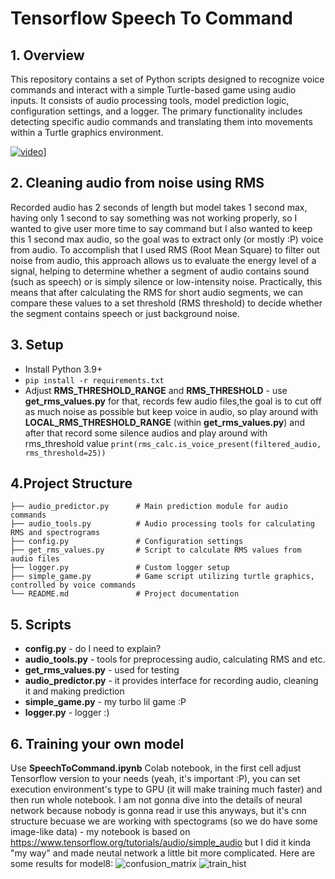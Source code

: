 # Tensorflow Speech To Command

## 1. Overview
This repository contains a set of Python scripts designed to recognize voice commands and interact with a simple Turtle-based game using audio inputs. It consists of audio processing tools, model prediction logic, configuration settings, and a logger. The primary functionality includes detecting specific audio commands and translating them into movements within a Turtle graphics environment. 

[![video](https://img.youtube.com/vi/C29EZqQveG0/0.jpg)](https://www.youtube.com/watch?v=C29EZqQveG0)]

## 2. Cleaning audio from noise using RMS
Recorded audio has 2 seconds of length but model takes 1 second max, having only 1 second to say something was not working properly, so I wanted to give user more time to say command but I also wanted to keep this 1 second max audio, so the goal was to extract only (or mostly :P) voice from audio. To accomplish that I used
RMS (Root Mean Square) to filter out noise from audio, this approach allows us to evaluate the energy level of a signal, helping to determine whether a segment of audio contains sound (such as speech) or is simply silence or low-intensity noise. Practically, this means that after calculating the RMS for short audio segments, we can compare these values to a set threshold (RMS threshold) to decide whether the segment contains speech or just background noise.

## 3. Setup
 - Install Python 3.9+
 - ```pip install -r requirements.txt```
 - Adjust **RMS_THRESHOLD_RANGE** and **RMS_THRESHOLD** - use **get_rms_values.py** for that, records few audio files,the goal is to cut off as much noise as possible but keep voice in audio, so play around with **LOCAL_RMS_THRESHOLD_RANGE** (within **get_rms_values.py**) and after that record some silence audios and play around with rms_threshold value ```print(rms_calc.is_voice_present(filtered_audio, rms_threshold=25))```

## 4.Project Structure
```
├── audio_predictor.py      # Main prediction module for audio commands
├── audio_tools.py          # Audio processing tools for calculating RMS and spectrograms
├── config.py               # Configuration settings
├── get_rms_values.py       # Script to calculate RMS values from audio files
├── logger.py               # Custom logger setup
├── simple_game.py          # Game script utilizing turtle graphics, controlled by voice commands
└── README.md               # Project documentation
```

## 5. Scripts
 - **config.py** - do I need to explain?
 - **audio_tools.py** - tools for preprocessing audio, calculating RMS and etc.
 - **get_rms_values.py** - used for testing
 - **audio_predictor.py** - it provides interface for recording audio, cleaning it and making prediction
 - **simple_game.py** - my turbo lil game :P
 - **logger.py** - logger :)

## 6. Training your own model
Use **SpeechToCommand.ipynb** Colab notebook, in the first cell adjust Tensorflow version to your needs (yeah, it's important :P), you can set execution environment's type to GPU (it will make training much faster) and then run whole notebook. I am not gonna dive into the details of neural network because nobody is gonna read ir use this anyways, but it's cnn structure becuase we are working with spectograms (so we do have some image-like data) - my notebook is based on https://www.tensorflow.org/tutorials/audio/simple_audio but I did it kinda "my way" and made neutal network a little bit more complicated.
Here are some results for model8:
![confusion_matrix](https://github.com/user-attachments/assets/41877bbe-bc61-46a5-aa62-2cc3dcf28dfb)
![train_hist](https://github.com/user-attachments/assets/594ceeb5-a711-48d7-8722-ce9782697a9e)





